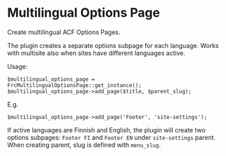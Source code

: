 Multilingual Options Page
================
Create multilingual ACF Options Pages.

The plugin creates a separate options subpage for each language. Works with multisite also when sites have different languages active.

Usage:
```
$multilingual_options_page = FrcMultilingualOptionsPage::get_instance();
$multilingual_options_page->add_page($title, $parent_slug);
```

E.g.
```
$multilingual_options_page->add_page('Footer', 'site-settings');
```
If active languages are Finnish and English, the plugin will create two options subpages: `Footer FI` and `Footer EN` under `site-settings` parent. When creating parent, slug is defined with `menu_slug`.

